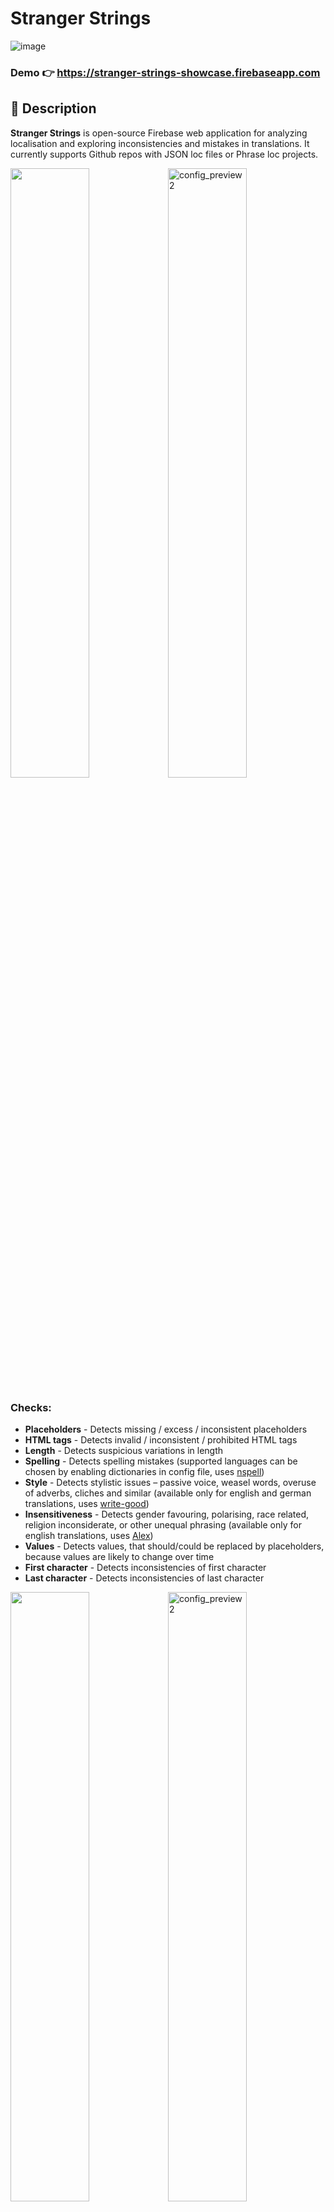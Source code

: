 # Stranger Strings

![image](https://user-images.githubusercontent.com/26377907/55490923-de565a00-5634-11e9-9349-0f5f0dc90336.png)
### Demo 👉 <https://stranger-strings-showcase.firebaseapp.com>
## 📝 Description
**Stranger Strings** is open-source Firebase web application for analyzing localisation and exploring inconsistencies and
 mistakes in translations. It currently supports Github repos with JSON loc files or Phrase loc projects.
 
<img width="50%" src="https://user-images.githubusercontent.com/26377907/67780983-245a8b80-fa67-11e9-82de-6bbcfe9bc96d.png"><img width="50%" alt="config_preview2" src="https://user-images.githubusercontent.com/26377907/67783430-836dcf80-fa6a-11e9-8939-747230fe366a.png">
 
 ### Checks:
 * **Placeholders** - Detects missing / excess / inconsistent placeholders
 * **HTML tags** - Detects invalid / inconsistent / prohibited HTML tags
 * **Length** - Detects suspicious variations in length
 * **Spelling** - Detects spelling mistakes (supported languages can be chosen by enabling dictionaries in config file, uses <a href='https://github.com/wooorm/nspell'>nspell</a>)
 * **Style** - Detects stylistic issues – passive voice, weasel words, overuse of adverbs, cliches and similar (available only for english and german translations, uses <a href='https://github.com/btford/write-good'>write-good</a>)
 * **Insensitiveness** - Detects gender favouring, polarising, race related, religion inconsiderate, or other unequal phrasing (available only for english translations, uses <a href='https://github.com/get-alex/alex'>Alex</a>)
 * **Values** - Detects values, that should/could be replaced by placeholders, because values are likely to change over time
 * **First character** - Detects inconsistencies of first character
 * **Last character** - Detects inconsistencies of last character

<img width="50%" src="https://user-images.githubusercontent.com/26377907/67780983-245a8b80-fa67-11e9-82de-6bbcfe9bc96d.png"><img width="50%" alt="config_preview2" src="https://user-images.githubusercontent.com/26377907/67783430-836dcf80-fa6a-11e9-8939-747230fe366a.png">
### Checks:
 * **Placeholders** - Detects missing / excess / inconsistent placeholders
 * **HTML tags** - Detects invalid / inconsistent / prohibited HTML tags
 * **Length** - Detects suspicious variations in length
 * **Spelling** - Detects spelling mistakes (supported languages can be chosen by enabling dictionaries in config file, uses <a href='https://github.com/wooorm/nspell'>nspell</a>)
 * **Style** - Detects stylistic issues – passive voice, weasel words, overuse of adverbs, cliches and similar (available only for english and german translations, uses <a href='https://github.com/btford/write-good'>write-good</a>)
 * **Insensitiveness** - Detects gender favouring, polarising, race related, religion inconsiderate, or other unequal phrasing (available only for english translations, uses <a href='https://github.com/get-alex/alex'>Alex</a>)
 * **Values** - Detects values, that should/could be replaced by placeholders, because values are likely to change over time
 * **First character** - Detects inconsistencies of first character
 * **Last character** - Detects inconsistencies of last character

<img width="50%" src="https://user-images.githubusercontent.com/26377907/67780983-245a8b80-fa67-11e9-82de-6bbcfe9bc96d.png"><img width="50%" alt="config_preview2" src="https://user-images.githubusercontent.com/26377907/67783430-836dcf80-fa6a-11e9-8939-747230fe366a.png">
 ### ✅ Checks:
 * **Placeholders** - Detects missing / excess / inconsistent placeholders
 * **HTML tags** - Detects invalid / inconsistent / prohibited HTML tags
 * **Length** - Detects suspicious variations in length
 * **Spelling** - Detects spelling mistakes (supported languages can be chosen by enabling dictionaries in config file, uses <a href='https://github.com/wooorm/nspell'>nspell</a>)
 * **Style** - Detects stylistic issues – passive voice, weasel words, overuse of adverbs, cliches and similar (available only for english and german translations, uses <a href='https://github.com/btford/write-good'>write-good</a>)
 * **Insensitiveness** - Detects gender favouring, polarising, race related, religion inconsiderate, or other unequal phrasing (available only for english translations, uses <a href='https://github.com/get-alex/alex'>Alex</a>)
 * **Values** - Detects values, that should/could be replaced by placeholders, because values are likely to change over time
 * **First character** - Detects inconsistencies of first character
 * **Last character** - Detects inconsistencies of last character

## 🛠 Project setup
### 📌 Requirements
* [Firebase project](https://console.firebase.google.com) with (Flame/Blaze Plan*)
* Firebase Realtime Database
* GitHub repository with localizations in flat JSON format **or** Phrase account

*\* Flame and Blaze plans are required for Google Cloud Functions outbound API calls (e.g. GitHub). Stranger Strings is a very lightweight application so if you choose Blaze plan you shouldn't pay anything at all*

### 🧩 Installation
**1.** Configure ``.env`` file (e.g.:)
```
# note: select one data source and fill it's data

################ DATASOURCE: PhraseApp ################

VUE_APP_PHRASEAPP_PROJECT_ID="yourPhraseAppProjectID"
VUE_APP_PHRASEAPP_TOKEN="yourPhraseAppToken"

################# DATASOURCE: GitHub ##################

VUE_APP_GITHUB_USER="yourGitHubUserAccontName"
VUE_APP_GITHUB_PASSWORD="youtGitHubUserPassword"
VUE_APP_GITHUB_REPO="https://github.com/yourRepository/yourTranslations"

#######################################################

VUE_APP_FIREBASE_MESSAGING_SENDER_ID="seeImagesBelow"
VUE_APP_FIREBASE_API_KEY="seeImagesBelow"
VUE_APP_FIREBASE_AUTH_DOMAIN="seeImagesBelow"
VUE_APP_FIREBASE_DATABASE_URL="seeImagesBelow"
VUE_APP_FIREBASE_PROJECT_ID="seeImagesBelow"
VUE_APP_FIREBASE_STORAGE_BUCKET="seeImagesBelow"
VUE_APP_FIREBASE_APP_ID="seeImagesBelow"
```
<img width="49.69%" src="https://user-images.githubusercontent.com/26377907/67397632-c2eb7600-f5a9-11e9-8dcb-4d2bf064631c.png"><img width="50%" alt="config_preview2" src="https://user-images.githubusercontent.com/26377907/67397689-dac2fa00-f5a9-11e9-8dc3-c202cf501acc.png">

**2.** Install dependencies
```
yarn install --all && yarn --cwd ./functions
```
**3.** Login to Firebase and select target project
```
firebase login
firebase use *your_Firebase_project_ID*
```

**4.** (Optional) Adjust access rights and sign-in method in`/common/config.js`

**5.** Deploy
```
yarn deploy
```

**6.** Enable sign-in providers accordingly to config `const SIGN_IN_METHOD` in `/common/config.js` in Firebase Console (default Anonymous)

![authproviderss](https://user-images.githubusercontent.com/26377907/50009509-76153700-ffb7-11e8-9666-224da7c46ca9.gif)

## 💽 Data sources
**Stranger Strings** supports importing translations from Phrase or GitHub.

### :octocat: GitHub repository structure
```
.
├── en-GB.json              # file containing en-GB localization
├── ...
└── xx-XX.json
```
### :octocat: JSON format
Supports only basic key-value format where key is translation key and value is translation content.

flat form:
```
{
  ...
  "translation.key": "Translation content 1.",
  "translation.keyTwo": "Translation content 2.",
  "another.translation.key": "Another translation content.",
  ...
}
```
or nested form:
```
{
  ...
  "translation": {
    "key": "Translation content 1.",
    "keyTwo": "Translation content 2."
  },
  "another": {
    "translation": {
      "key": "Another translation content."
    }
  },
  ...
}
```
